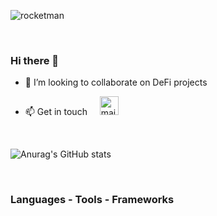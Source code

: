 ![rocketman](https://user-images.githubusercontent.com/19872990/119971908-db0b4e80-bfb1-11eb-8f56-69c4fbf0fea5.jpg)

<br>

### Hi there 👋 


- 👯 I’m looking to collaborate on DeFi projects

- 📫 Get in touch &nbsp; &nbsp; <a href="mailto:mag.begic_nedim@yahoo.com"><img src="https://www.vectorlogo.zone/logos/yahoo/yahoo-tile.svg" width="30 px" alt="mail"></a> 

<br>


![Anurag's GitHub stats](https://github-readme-stats.vercel.app/api?username=NedimRenesalis&count_private=true)

<br>

### Languages - Tools - Frameworks

